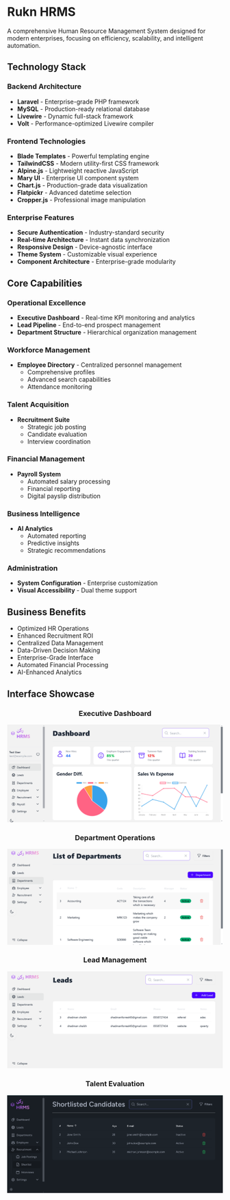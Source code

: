 # Rukn HRMS

A comprehensive Human Resource Management System designed for modern enterprises, focusing on efficiency, scalability, and intelligent automation.

## Technology Stack

### Backend Architecture
- **Laravel** - Enterprise-grade PHP framework
- **MySQL** - Production-ready relational database
- **Livewire** - Dynamic full-stack framework
- **Volt** - Performance-optimized Livewire compiler

### Frontend Technologies  
- **Blade Templates** - Powerful templating engine
- **TailwindCSS** - Modern utility-first CSS framework
- **Alpine.js** - Lightweight reactive JavaScript
- **Mary UI** - Enterprise UI component system
- **Chart.js** - Production-grade data visualization
- **Flatpickr** - Advanced datetime selection
- **Cropper.js** - Professional image manipulation

### Enterprise Features
- **Secure Authentication** - Industry-standard security
- **Real-time Architecture** - Instant data synchronization
- **Responsive Design** - Device-agnostic interface
- **Theme System** - Customizable visual experience
- **Component Architecture** - Enterprise-grade modularity

## Core Capabilities

### Operational Excellence
- **Executive Dashboard** - Real-time KPI monitoring and analytics
- **Lead Pipeline** - End-to-end prospect management
- **Department Structure** - Hierarchical organization management

### Workforce Management
- **Employee Directory** - Centralized personnel management
  - Comprehensive profiles
  - Advanced search capabilities
  - Attendance monitoring
  
### Talent Acquisition
- **Recruitment Suite**
  - Strategic job posting
  - Candidate evaluation
  - Interview coordination
  
### Financial Management  
- **Payroll System**
  - Automated salary processing
  - Financial reporting
  - Digital payslip distribution
  
### Business Intelligence
- **AI Analytics**
  - Automated reporting
  - Predictive insights
  - Strategic recommendations
  
### Administration
- **System Configuration** - Enterprise customization
- **Visual Accessibility** - Dual theme support

## Business Benefits

- Optimized HR Operations
- Enhanced Recruitment ROI
- Centralized Data Management
- Data-Driven Decision Making
- Enterprise-Grade Interface
- Automated Financial Processing
- AI-Enhanced Analytics

## Interface Showcase

<div align="center">

### Executive Dashboard
![Operations Dashboard](https://github.com/shadmanshaikh/rukn/blob/main/public/photos/dashboard.png?raw=true)

### Department Operations
![Department Management](https://github.com/shadmanshaikh/rukn/blob/main/public/photos/dept.png)

### Lead Management
![Pipeline Dashboard](https://github.com/shadmanshaikh/rukn/blob/main/public/photos/leads.png)

### Talent Evaluation
![Candidate Assessment](https://github.com/shadmanshaikh/rukn/blob/main/public/photos/shortlist.png)

</div>
